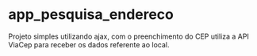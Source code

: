 # app_pesquisa_endereco
Projeto simples utilizando ajax, com o preenchimento do CEP utiliza a API ViaCep para receber os dados referente ao local.
